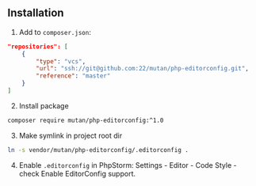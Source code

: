 ## Installation

1. Add to `composer.json`:
```json
"repositories": [
    {
        "type": "vcs",
        "url": "ssh://git@github.com:22/mutan/php-editorconfig.git",
        "reference": "master"
    }
]
```

2. Install package
```bash
composer require mutan/php-editorconfig:^1.0
```

3. Make symlink in project root dir
```bash
ln -s vendor/mutan/php-editorconfig/.editorconfig .
```

4. Enable `.editorconfig` in PhpStorm: Settings - Editor - Code Style - check Enable EditorConfig support.
